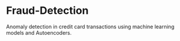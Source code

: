 # Fraud-Detection
Anomaly detection in credit card transactions using machine learning models and Autoencoders.

